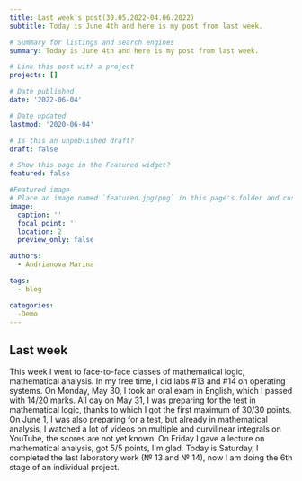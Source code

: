 ```yaml
---
title: Last week's post(30.05.2022-04.06.2022)
subtitle: Today is June 4th and here is my post from last week.

# Summary for listings and search engines
summary: Today is June 4th and here is my post from last week.

# Link this post with a project
projects: []

# Date published
date: '2022-06-04'

# Date updated
lastmod: '2020-06-04'

# Is this an unpublished draft?
draft: false

# Show this page in the Featured widget?
featured: false

#Featured image
# Place an image named `featured.jpg/png` in this page's folder and customize its options here.
image:
  caption: ''
  focal_point: ''
  location: 2
  preview_only: false

authors:
  - Andrianova Marina

tags:
  - blog

categories:
  -Demo
---
```


## Last week

This week I went to face-to-face classes of mathematical logic, mathematical analysis. In my free time, I did labs #13 and #14 on operating systems. On Monday, May 30, I took an oral exam in English, which I passed with 14/20 marks. All day on May 31, I was preparing for the test in mathematical logic, thanks to which I got the first maximum of 30/30 points. On June 1, I was also preparing for a test, but already in mathematical analysis, I watched a lot of videos on multiple and curvilinear integrals on YouTube, the scores are not yet known. On Friday I gave a lecture on mathematical analysis, got 5/5 points, I'm glad. Today is Saturday, I completed the last laboratory work (№ 13 and № 14), now I am doing the 6th stage of an individual project.
